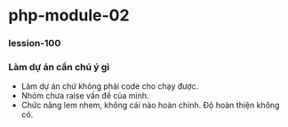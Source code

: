 # php-module-02

### lession-100

### Làm dự án cần chú ý gì
- Làm dự án chứ không phải code cho chạy được.
- Nhóm chưa raise vấn đề của mình.
- Chức năng lem nhem, không cái nào hoàn chỉnh. Độ hoàn thiện không có.